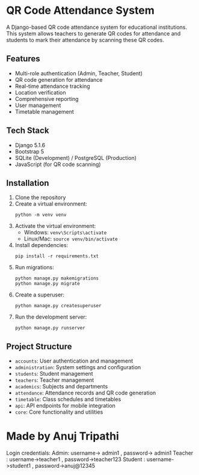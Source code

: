 # QR Code Attendance System

A Django-based QR code attendance system for educational institutions. This system allows teachers to generate QR codes for attendance and students to mark their attendance by scanning these QR codes.

## Features

- Multi-role authentication (Admin, Teacher, Student)
- QR code generation for attendance
- Real-time attendance tracking
- Location verification
- Comprehensive reporting
- User management
- Timetable management

## Tech Stack

- Django 5.1.6
- Bootstrap 5
- SQLite (Development) / PostgreSQL (Production)
- JavaScript (for QR code scanning)

## Installation

1. Clone the repository
2. Create a virtual environment:
   ```
   python -m venv venv
   ```
3. Activate the virtual environment:
   - Windows: `venv\Scripts\activate`
   - Linux/Mac: `source venv/bin/activate`
4. Install dependencies:
   ```
   pip install -r requirements.txt
   ```
5. Run migrations:
   ```
   python manage.py makemigrations
   python manage.py migrate
   ```
6. Create a superuser:
   ```
   python manage.py createsuperuser
   ```
7. Run the development server:
   ```
   python manage.py runserver
   ```

## Project Structure

- `accounts`: User authentication and management
- `administration`: System settings and configuration
- `students`: Student management
- `teachers`: Teacher management
- `academics`: Subjects and departments
- `attendance`: Attendance records and QR code generation
- `timetable`: Class schedules and timetables
- `api`: API endpoints for mobile integration
- `core`: Core functionality and utilities

# Made by Anuj Tripathi 
Login credentials:
Admin: username-> admin1 , password-> admin1
Teacher : username->teacher1 , password->teacher123
Student : username->student1 , password->anuj@12345
